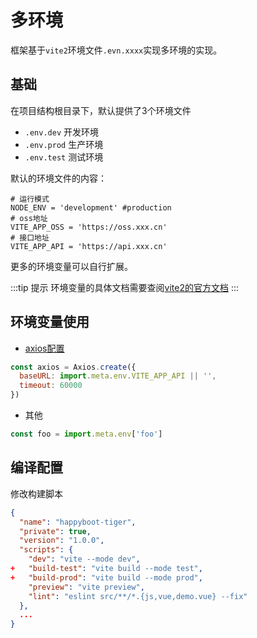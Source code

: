 #  多环境

框架基于`vite2`环境文件`.evn.xxxx`实现多环境的实现。

## 基础
在项目结构根目录下，默认提供了3个环境文件
 
- `.env.dev` 开发环境
- `.env.prod` 生产环境
- `.env.test` 测试环境

默认的环境文件的内容：
```
# 运行模式
NODE_ENV = 'development' #production
# oss地址
VITE_APP_OSS = 'https://oss.xxx.cn'
# 接口地址
VITE_APP_API = 'https://api.xxx.cn'
```
更多的环境变量可以自行扩展。

:::tip 提示
环境变量的具体文档需要查阅[vite2的官方文档](https://vitejs.cn/guide/env-and-mode.html)
:::

## 环境变量使用

- [axios配置](https://github.com/pumelotea/happyboot-tiger/blob/master/src/global/http/index.js#L26) 
```js
const axios = Axios.create({
  baseURL: import.meta.env.VITE_APP_API || '',
  timeout: 60000
})
```

- 其他
```js
const foo = import.meta.env['foo']
```

## 编译配置

修改构建脚本

```json
{
  "name": "happyboot-tiger",
  "private": true,
  "version": "1.0.0",
  "scripts": {
    "dev": "vite --mode dev",
+   "build-test": "vite build --mode test",
+   "build-prod": "vite build --mode prod",
    "preview": "vite preview",
    "lint": "eslint src/**/*.{js,vue,demo.vue} --fix"
  },
  ...
}
```